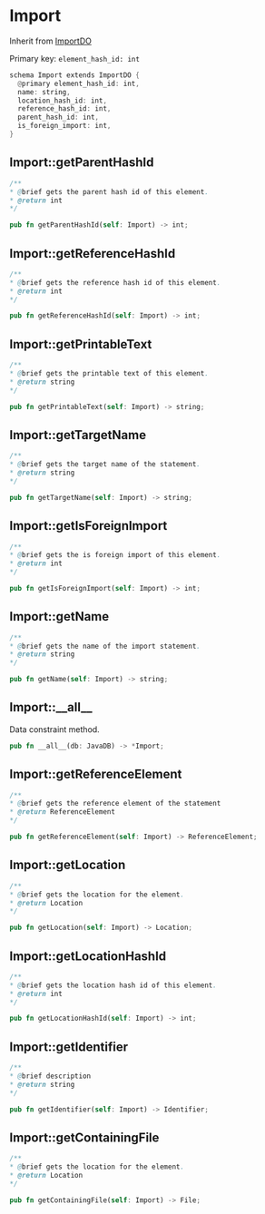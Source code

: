 # Import

Inherit from [ImportDO](./ImportDO.md)

Primary key: `element_hash_id: int`

```rust
schema Import extends ImportDO {
  @primary element_hash_id: int,
  name: string,
  location_hash_id: int,
  reference_hash_id: int,
  parent_hash_id: int,
  is_foreign_import: int,
}
```
## Import::getParentHashId

```java
/**
* @brief gets the parent hash id of this element.
* @return int
*/
```
```rust
pub fn getParentHashId(self: Import) -> int;
```
## Import::getReferenceHashId

```java
/**
* @brief gets the reference hash id of this element.
* @return int
*/
```
```rust
pub fn getReferenceHashId(self: Import) -> int;
```
## Import::getPrintableText

```java
/**
* @brief gets the printable text of this element.
* @return string
*/
```
```rust
pub fn getPrintableText(self: Import) -> string;
```
## Import::getTargetName

```java
/**
* @brief gets the target name of the statement.
* @return string 
*/
```
```rust
pub fn getTargetName(self: Import) -> string;
```
## Import::getIsForeignImport

```java
/**
* @brief gets the is foreign import of this element.
* @return int
*/
```
```rust
pub fn getIsForeignImport(self: Import) -> int;
```
## Import::getName

```java
/**
* @brief gets the name of the import statement.
* @return string 
*/
```
```rust
pub fn getName(self: Import) -> string;
```
## Import::\_\_all\_\_

Data constraint method.

```rust
pub fn __all__(db: JavaDB) -> *Import;
```
## Import::getReferenceElement

```java
/**
* @brief gets the reference element of the statement
* @return ReferenceElement 
*/
```
```rust
pub fn getReferenceElement(self: Import) -> ReferenceElement;
```
## Import::getLocation

```java
/**
* @brief gets the location for the element.
* @return Location
*/
```
```rust
pub fn getLocation(self: Import) -> Location;
```
## Import::getLocationHashId

```java
/**
* @brief gets the location hash id of this element.
* @return int
*/
```
```rust
pub fn getLocationHashId(self: Import) -> int;
```
## Import::getIdentifier

```java
/**
* @brief description
* @return string 
*/
```
```rust
pub fn getIdentifier(self: Import) -> Identifier;
```
## Import::getContainingFile

```java
/**
* @brief gets the location for the element.
* @return Location
*/
```
```rust
pub fn getContainingFile(self: Import) -> File;
```
